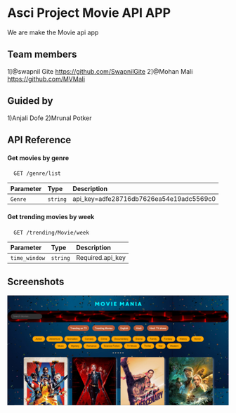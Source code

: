 

    
# Asci Project Movie API APP
We are make the Movie api app 



## Team members



 1]@swapnil Gite https://github.com/SwapnilGite
 2]@Mohan Mali https://github.com/MVMali

 ## Guided by
 1)Anjali Dofe
 2)Mrunal Potker
 

## API Reference

#### Get movies by genre

```http
  GET /genre/list
```

| Parameter | Type     | Description                |
| :-------- | :------- | :------------------------- |
| `Genre` | `string` | api_key=adfe28716db7626ea54e19adc5569c0|


#### Get trending movies by week

```http
  GET /trending/Movie/week
```

| Parameter | Type     | Description                       |
| :-------- | :------- | :-------------------------------- |
| `time_window`      | `string` |Required.api_key  |

  
## Screenshots

![App Screenshot](ss1.png)

  

